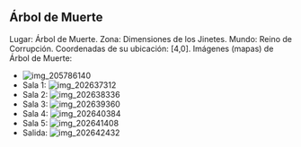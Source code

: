 ## Árbol de Muerte
Lugar: Árbol de Muerte.
Zona: Dimensiones de los Jinetes.
Mundo: Reino de Corrupción.
Coordenadas de su ubicación: [4,0].
Imágenes (mapas) de Árbol de Muerte:
- ![img_205786140](https://media.discordapp.net/attachments/1115311447145193482/1115347956955107368/205786140.jpg)
- Sala 1: ![img_202637312](https://media.discordapp.net/attachments/1115311447145193482/1115347004831322263/202637312.jpg)
- Sala 2: ![img_202638336](https://media.discordapp.net/attachments/1115311447145193482/1115347006160916692/202638336.jpg)
- Sala 3: ![img_202639360](https://media.discordapp.net/attachments/1115311447145193482/1115347028604637275/202639360.jpg)
- Sala 4: ![img_202640384](https://media.discordapp.net/attachments/1115311447145193482/1115347031137992814/202640384.jpg)
- Sala 5: ![img_202641408](https://media.discordapp.net/attachments/1115311447145193482/1115347032643735702/202641408.jpg)
- Salida: ![img_202642432](https://media.discordapp.net/attachments/1115311447145193482/1115347034090782861/202642432.jpg)